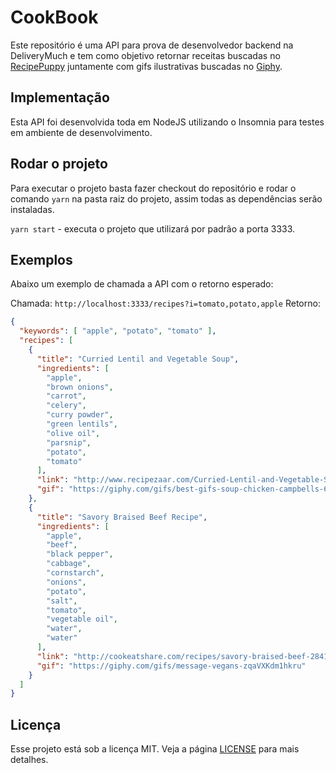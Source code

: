 # CookBook

Este repositório é uma API para prova de desenvolvedor backend na DeliveryMuch e tem como objetivo retornar receitas buscadas no [RecipePuppy](http://www.recipepuppy.com/about/api/ "RecipePuppy") juntamente com gifs ilustrativas buscadas no [Giphy](https://developers.giphy.com/docs/ "Giphy").

## Implementação
Esta API foi desenvolvida toda em NodeJS utilizando o Insomnia para testes em ambiente de desenvolvimento.

## Rodar o projeto
Para executar o projeto basta fazer checkout do repositório e rodar o comando `yarn` na pasta raiz do projeto, assim todas as dependências serão instaladas.

`yarn start` - executa o projeto que utilizará por padrão a porta 3333.

## Exemplos
Abaixo um exemplo de chamada a API com o retorno esperado:

Chamada: `http://localhost:3333/recipes?i=tomato,potato,apple`
Retorno:

```json
{
  "keywords": [ "apple", "potato", "tomato" ],
  "recipes": [
    {
      "title": "Curried Lentil and Vegetable Soup",
      "ingredients": [
        "apple",
        "brown onions",
        "carrot",
        "celery",
        "curry powder",
        "green lentils",
        "olive oil",
        "parsnip",
        "potato",
        "tomato"
      ],
      "link": "http://www.recipezaar.com/Curried-Lentil-and-Vegetable-Soup-302419",
      "gif": "https://giphy.com/gifs/best-gifs-soup-chicken-campbells-6Bdx9wl8sIh4A"
    },
    {
      "title": "Savory Braised Beef Recipe",
      "ingredients": [
        "apple",
        "beef",
        "black pepper",
        "cabbage",
        "cornstarch",
        "onions",
        "potato",
        "salt",
        "tomato",
        "vegetable oil",
        "water",
        "water"
      ],
      "link": "http://cookeatshare.com/recipes/savory-braised-beef-28416",
      "gif": "https://giphy.com/gifs/message-vegans-zqaVXKdm1hkru"
    }
  ]
}
```


## Licença

Esse projeto está sob a licença MIT. Veja a página [LICENSE](https://opensource.org/licenses/MIT) para mais detalhes.


